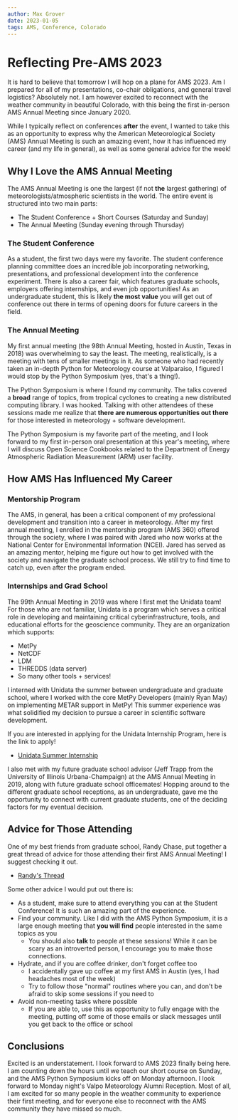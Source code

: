 ```yaml
---
author: Max Grover
date: 2023-01-05
tags: AMS, Conference, Colorado
---
```


# Reflecting Pre-AMS 2023
 
It is hard to believe that tomorrow I will hop on a plane for AMS 2023. Am I prepared for all of my presentations, co-chair obligations, and general travel logistics? Absolutely not. I am however excited to reconnect with the weather community in beautiful Colorado, with this being the first in-person AMS Annual Meeting since January 2020.
 
While I typically reflect on conferences **after** the event, I wanted to take this as an opportunity to express why the American Meteorological Society (AMS) Annual Meeting is such an amazing event, how it has influenced my career (and my life in general), as well as some general advice for the week!
 
## Why I Love the AMS Annual Meeting
 
The AMS Annual Meeting is one the largest (if not **the** largest gathering) of meteorologists/atmospheric scientists in the world. The entire event is structured into two main parts:
- The Student Conference + Short Courses (Saturday and Sunday)
- The Annual Meeting (Sunday evening through Thursday)
 
 
### The Student Conference
As a student, the first two days were my favorite. The student conference planning committee does an incredible job incorporating networking, presentations, and professional development into the conference experiment. There is also a career fair, which features graduate schools, employers offering internships, and even job opportunities! As an undergraduate student, this is likely **the most value** you will get out of conference out there in terms of opening doors for future careers in the field.
 
### The Annual Meeting
 
My first annual meeting (the 98th Annual Meeting, hosted in Austin, Texas in 2018) was overwhelming to say the least. The meeting, realistically, is a meeting with tens of smaller meetings in it. As someone who had recently taken an in-depth Python for Meteorology course at Valparaiso, I figured I would stop by the Python Symposium (yes, that's a thing!).
 
The Python Symposium is where I found my community. The talks covered a **broad** range of topics, from tropical cyclones to creating a new distributed computing library. I was hooked. Talking with other attendees of these sessions made me realize that **there are numerous opportunities out there** for those interested in meteorology + software development.
 
The Python Symposium is my favorite part of the meeting, and I look forward to my first in-person oral presentation at this year's meeting, where I will discuss Open Science Cookbooks related to the Department of Energy Atmospheric Radiation Measurement (ARM) user facility.
 
## How AMS Has Influenced My Career
 
### Mentorship Program
The AMS, in general, has been a critical component of my professional development and transition into a career in meteorology. After my first annual meeting, I enrolled in the mentorship program (AMS 360) offered through the society, where I was paired with Jared who now works at the National Center for Environmental Information (NCEI). Jared has served as an amazing mentor, helping me figure out how to get involved with the society and navigate the graduate school process. We still try to find time to catch up, even after the program ended.
 
### Internships and Grad School
The 99th Annual Meeting in 2019 was where I first met the Unidata team! For those who are not familiar, Unidata is a program which serves a critical role in developing and maintaining critical cyberinfrastructure, tools, and educational efforts for the geoscience community. They are an organization which supports:
- MetPy
- NetCDF
- LDM
- THREDDS (data server)
- So many other tools + services!
 
I interned with Unidata the summer between undergraduate and graduate school, where I worked with the core MetPy Developers (mainly Ryan May) on implementing METAR support in MetPy! This summer experience was what solidified my decision to pursue a career in scientific software development.

If you are interested in applying for the Unidata Internship Program, here is the link to apply!
- [Unidata Summer Internship](https://www.unidata.ucar.edu/blogs/news/entry/unidata-summer-student-internships-available4)
 
I also met with my future graduate school advisor (Jeff Trapp from the University of Illinois Urbana-Champaign) at the AMS Annual Meeting in 2019, along with future graduate school officemates! Hopping around to the different graduate school receptions, as an undergraduate, gave me the opportunity to connect with current graduate students, one of the deciding factors for my eventual decision.
 
## Advice for Those Attending
 
One of my best friends from graduate school, Randy Chase, put together a great thread of advice for those attending their first AMS Annual Meeting! I suggest checking it out.
- [Randy's Thread](https://twitter.com/DopplerChase/status/1609941998399815680?s=20&t=7MUysisWcmWERT9ibudhXQ)
 
Some other advice I would put out there is:
- As a student, make sure to attend everything you can at the Student Conference! It is such an amazing part of the experience.
- Find your community. Like I did with the AMS Python Symposium, it is a large enough meeting that **you will find** people interested in the same topics as you
   - You should also **talk** to people at these sessions! While it can be scary as an introverted person, I encourage you to make those connections.
- Hydrate, and if you are coffee drinker, don't forget coffee too
   - I accidentally gave up coffee at my first AMS in Austin (yes, I had headaches most of the week)
   - Try to follow those "normal" routines where you can, and don't be afraid to skip some sessions if you need to
- Avoid non-meeting tasks where possible
   - If you are able to, use this as opportunity to fully engage with the meeting, putting off some of those emails or slack messages until you get back to the office or school
 
## Conclusions
Excited is an understatement. I look forward to AMS 2023 finally being here. I am counting down the hours until we teach our short course on Sunday, and the AMS Python Symposium kicks off on Monday afternoon. I look forward to Monday night's Valpo Meteorology Alumni Reception. Most of all, I am excited for so many people in the weather community to experience their first meeting, and for everyone else to reconnect with the AMS community they have missed so much.

